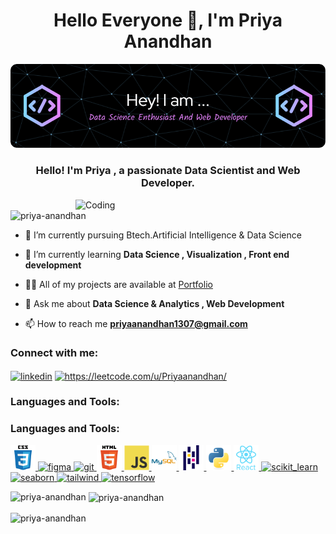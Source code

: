 <h1 align="center">Hello Everyone 👋, I'm Priya Anandhan</h1>
<div align="center"> <img src="banner-3.png"> </div>
<h3 align="center">Hello! I'm Priya , a passionate Data Scientist and Web Developer.</h3>
<img align="right" alt="Coding" width="400" src="https://i.pinimg.com/originals/e7/7a/1e/e77a1e25a95370f4f625c115f1622378.gif">

<p align="left"> <img src="https://komarev.com/ghpvc/?username=priya-anandhan&label=Profile%20views&color=0e75b6&style=flat" alt="priya-anandhan" /> </p>

- 🔭 I’m currently pursuing Btech.Artificial Intelligence & Data Science

- 🌱 I’m currently learning **Data Science , Visualization , Front end development**

- 👨‍💻 All of my projects are available at [Portfolio](https://priyaanandhan.netlify.app/)

- 💬 Ask me about **Data Science & Analytics , Web Development**

- 📫 How to reach me **priyaanandhan1307@gmail.com**


<h3 align="left">Connect with me:</h3>
<p align="left">
<a href="https://www.linkedin.com/in/priya-anandhan/" target="blank"><img align="center" src="https://raw.githubusercontent.com/rahuldkjain/github-profile-readme-generator/master/src/images/icons/Social/linked-in-alt.svg" alt="linkedin" height="30" width="40" /></a>
<a href="https://leetcode.com/u/Priyaanandhan/" target="blank"><img align="center" src="https://raw.githubusercontent.com/rahuldkjain/github-profile-readme-generator/master/src/images/icons/Social/leet-code.svg" alt="https://leetcode.com/u/Priyaanandhan/" height="30" width="40" /></a>
  
</p>

<h3 align="left">Languages and Tools:</h3>
<h3 align="left">Languages and Tools:</h3>
<p align="left"> <a href="https://www.w3schools.com/css/" target="_blank" rel="noreferrer"> <img src="https://raw.githubusercontent.com/devicons/devicon/master/icons/css3/css3-original-wordmark.svg" alt="css3" width="40" height="40"/> </a> <a href="https://www.figma.com/" target="_blank" rel="noreferrer"> <img src="https://www.vectorlogo.zone/logos/figma/figma-icon.svg" alt="figma" width="40" height="40"/> </a> <a href="https://git-scm.com/" target="_blank" rel="noreferrer"> <img src="https://www.vectorlogo.zone/logos/git-scm/git-scm-icon.svg" alt="git" width="40" height="40"/> </a> <a href="https://www.w3.org/html/" target="_blank" rel="noreferrer"> <img src="https://raw.githubusercontent.com/devicons/devicon/master/icons/html5/html5-original-wordmark.svg" alt="html5" width="40" height="40"/> </a> <a href="https://developer.mozilla.org/en-US/docs/Web/JavaScript" target="_blank" rel="noreferrer"> <img src="https://raw.githubusercontent.com/devicons/devicon/master/icons/javascript/javascript-original.svg" alt="javascript" width="40" height="40"/> </a> <a href="https://www.mysql.com/" target="_blank" rel="noreferrer"> <img src="https://raw.githubusercontent.com/devicons/devicon/master/icons/mysql/mysql-original-wordmark.svg" alt="mysql" width="40" height="40"/> </a> <a href="https://pandas.pydata.org/" target="_blank" rel="noreferrer"> <img src="https://raw.githubusercontent.com/devicons/devicon/2ae2a900d2f041da66e950e4d48052658d850630/icons/pandas/pandas-original.svg" alt="pandas" width="40" height="40"/> </a> <a href="https://www.python.org" target="_blank" rel="noreferrer"> <img src="https://raw.githubusercontent.com/devicons/devicon/master/icons/python/python-original.svg" alt="python" width="40" height="40"/> </a> <a href="https://reactjs.org/" target="_blank" rel="noreferrer"> <img src="https://raw.githubusercontent.com/devicons/devicon/master/icons/react/react-original-wordmark.svg" alt="react" width="40" height="40"/> </a> <a href="https://scikit-learn.org/" target="_blank" rel="noreferrer"> <img src="https://upload.wikimedia.org/wikipedia/commons/0/05/Scikit_learn_logo_small.svg" alt="scikit_learn" width="40" height="40"/> </a> <a href="https://seaborn.pydata.org/" target="_blank" rel="noreferrer"> <img src="https://seaborn.pydata.org/_images/logo-mark-lightbg.svg" alt="seaborn" width="40" height="40"/> </a> <a href="https://tailwindcss.com/" target="_blank" rel="noreferrer"> <img src="https://www.vectorlogo.zone/logos/tailwindcss/tailwindcss-icon.svg" alt="tailwind" width="40" height="40"/> </a> <a href="https://www.tensorflow.org" target="_blank" rel="noreferrer"> <img src="https://www.vectorlogo.zone/logos/tensorflow/tensorflow-icon.svg" alt="tensorflow" width="40" height="40"/> </a> </p>

<p><img align="left" src="https://github-readme-stats.vercel.app/api/top-langs?username=priya-anandhan&show_icons=true&locale=en&layout=compact" alt="priya-anandhan" /></p>

<p>&nbsp;<img align="center" src="https://github-readme-stats.vercel.app/api?username=priya-anandhan&show_icons=true&locale=en" alt="priya-anandhan" /></p>

<p><img align="center" src="https://github-readme-streak-stats.herokuapp.com/?user=priya-anandhan&" alt="priya-anandhan" /></p>


